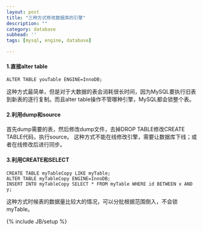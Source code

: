 ```yaml
---
layout: post
title: "三种方式修改数据库的引擎"
description: ""
category: database
subhead: ''
tags: [mysql, engine, database]

---
```


#### 1.直接alter table

    ALTER TABLE youTable ENGINE=InnoDB;  
这种方式最简单，但是对于大数据的表会消耗很长时间，因为MySQL要执行旧表到新表的逐行复制。而且alter table操作不管哪种引擎，MySQL都会锁整个表。
 
#### 2.利用dump和source

首先dump需要的表，然后修改dump文件，去掉DROP TABLE修改CREATE TABLE代码，执行source。
这种方式不能在线修改引擎，需要让数据库下线；或者在线修改后进行同步。
 
#### 3.利用CREATE和SELECT

    CREATE TABLE myTableCopy LIKE myTable;  
    ALTER TABLE myTableCopy ENGINE=InnoDB;  
    INSERT INTO myTableCopy SELECT * FROM myTable WHERE id BETWEEN x AND y; 
      
这种方式时候表的数据量比较大的情况，可以分批根据范围倒入，不会锁myTable。 

{% include JB/setup %}